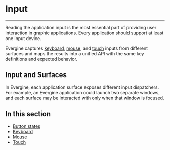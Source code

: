 # Input
---

Reading the application input is the most essential part of providing user interaction in graphic applications. Every application should support at least one input device.

Evergine captures [keyboard](keyboard.md), [mouse](mouse.md), and [touch](touch.md) inputs from different surfaces and maps the results into a unified API with the same key definitions and expected behavior.

## Input and Surfaces

In Evergine, each application surface exposes different input dispatchers. For example, an Evergine application could launch two separate windows, and each surface may be interacted with only when that window is focused.

## In this section
* [Button states](button_states.md)
* [Keyboard](keyboard.md)
* [Mouse](mouse.md)
* [Touch](touch.md)